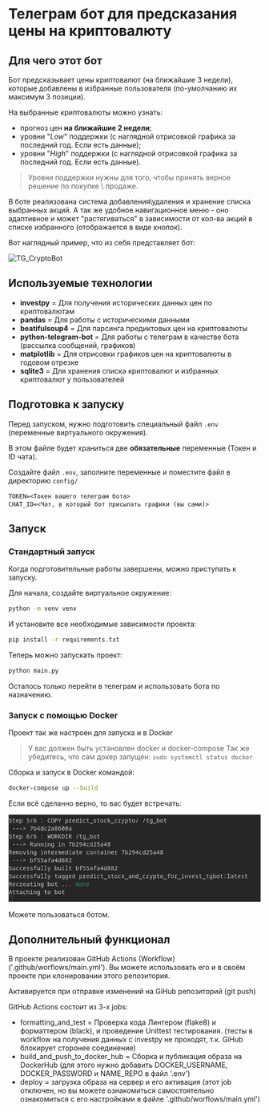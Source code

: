 # Телеграм бот для предсказания цены на криптовалюту

## Для чего этот бот

Бот предсказывает цены криптовалют (на ближайшие 3 недели), которые добавлены в избранные пользователя (по-умолчанию их максимум 3 позиции).

На выбранные криптовалюты можно узнать:

- прогноз цен **на ближайшие 2 недели**;
- уровни "_Low_" поддержки (с наглядной отрисовкой графика за последний год. Если есть данные);
- уровни "_High_" поддержки (с наглядной отрисовкой графика за последний год. Если есть данные).

> Уровни поддержки нужны для того, чтобы принять верное решение по покупке \ продаже.

В боте реализована система добавления\удаления и хранение списка выбранных акций.
А так же удобное навигационное меню - оно адаптивное и может "растягиваться" в зависимости от кол-ва акций в списке избранного (отображается в виде кнопок).

Вот наглядный пример, что из себя представляет бот:

![TG_CryptoBot](_assets/TG-BOT.gif)

## Используемые технологии

- **investpy** = Для получения исторических данных цен по криптовалютам
- **pandas** = Для работы с историческими данными
- **beatifulsoup4** = Для парсинга предиктовых цен на криптовалюты
- **python-telegram-bot** = Для работы с телеграм в качестве бота (рассылка сообщений, графиков)
- **matplotlib** = Для отрисовки графиков цен на криптовалюты в годовом отрезке
- **sqlite3** = Для хранения списка криптовалют и избранных криптовалют у пользователей

## Подготовка к запуску

Перед запуском, нужно подготовить специальный файл `.env` (переменные виртуального окружения).

В этом файле будет храниться две **обязательные** переменные (Токен и ID чата).

Создайте файл `.env`, заполните переменные и поместите файл в директорию `config/`

```
TOKEN=<Токен вашего телеграм бота>
CHAT_ID=<Чат, в который бот присылать графики (вы сами)>
```

## Запуск

### Стандартный запуск

Когда подготовительные работы завершены, можно приступать к запуску.

Для начала, создайте виртуальное окружение:

```bash
python -m venv venv
```

И установите все необходимые зависимости проекта:

```bash
pip install -r requirements.txt
```

Теперь можно запускать проект:

```bash
python main.py
```

Осталось только перейти в телеграм и использовать бота по назначению.

### Запуск с помощью Docker

Проект так же настроен для запуска и в Docker

> У вас должен быть установлен docker и docker-compose
> Так же убедитесь, что сам докер запущен: `sudo systemctl status docker`

Сборка и запуск в Docker командой:

```bash
docker-compose up --build
```

Если всё сделанно верно, то вас будет встречать:

![Docker](_assets/Docker-done.png)

Можете пользоваться ботом.

## Дополнительный функционал

В проекте реализован GitHub Actions (Workflow) ('.github/worflows/main.yml').
Вы можете использовать его и в своём проекте при клонировании этого репозитория.

Активируется при отправке изменений на GiHub репозиторий (git push)

GitHub Actions состоит из 3-х jobs:

- formatting_and_test = Проверка кода Линтером (flake8) и форматтером (black), и проведение Unittest тестирования.
  (тесты в workflow на получения данных с investpy не проходят, т.к. GiHub блокирует сторонее соединение)
- build_and_push_to_docker_hub = Сборка и публикация образа на DockerHub
  (для этого нужно добавить DOCKER_USERNAME, DOCKER_PASSWORD и NAME_REPO в файл '.env')
- deploy = загрузка образа на сервер и его активация
  (этот job отключен, но вы можете ознакомиться самостоятельно ознакомиться с его настройками в файле '.github/worflows/main.yml')
